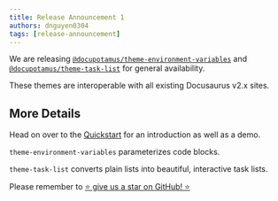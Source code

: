 ```yaml
---
title: Release Announcement 1
authors: dnguyen0304
tags: [release-announcement]
---
```


We are releasing [`@docupotamus/theme-environment-variables`](https://www.doc8.io/docs/themes/theme-environment-variables)
and [`@docupotamus/theme-task-list`](https://www.doc8.io/docs/themes/theme-task-list)
for general availability.

These themes are interoperable with all existing Docusaurus v2.x sites.

<!-- truncate -->

## More Details

Head on over to the [Quickstart](https://www.doc8.io/docs/quickstart) for an
introduction as well as a demo.

`theme-environment-variables` parameterizes code blocks.

`theme-task-list` converts plain lists into beautiful, interactive task lists.

Please remember to [⭐ give us a star on GitHub! ⭐](https://github.com/docupotamus/docupotamus)
